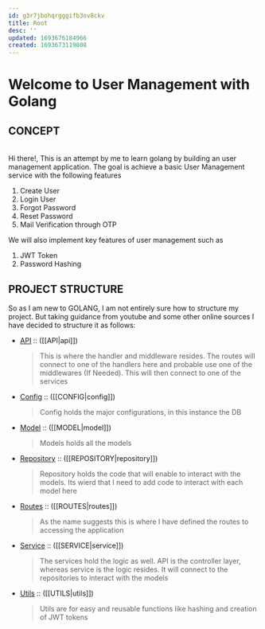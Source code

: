 ```yaml
---
id: g3r7jbohqrgggifb3ov8ckv
title: Root
desc: ''
updated: 1693676184966
created: 1693673119808
---
```

# Welcome to User Management with Golang


## CONCEPT
<br>
Hi there!, This is an attempt by me to learn golang by building an user management application. The goal is achieve a basic User Management service with the following features

1. Create User
2. Login User
3. Forgot Password
4. Reset Password
5. Mail Verification through OTP

We will also implement key features of user management such as 
1. JWT Token
2. Password Hashing


## PROJECT STRUCTURE
So as I am new to GOLANG, I am not entirely sure how to structure my project. But taking guidance from youtube and some other online sources I have decided to structure it as follows:

- [API](api.md) :: ([[API|api]])
  > This is where the handler and middleware resides. The routes will connect to one of the handlers here and probable use one of the middlewares (If Needed). This will then connect to one of the services
- [Config](config.md) :: ([[CONFIG|config]])
  > Config holds the major configurations, in this instance the DB
- [Model](model.md) :: ([[MODEL|model]])
  > Models holds all the models
- [Repository](repository.md) :: ([[REPOSITORY|repository]])
  > Repository holds the code that will enable to interact with the models. Its wierd that I need to add code to interact with each model here
- [Routes](routes.md) :: ([[ROUTES|routes]])
  > As the name suggests this is where I have defined the routes to accessing the application
- [Service](service.md) :: ([[SERVICE|service]])
  > The services hold the logic as well. API is the controller layer, whereas service is the logic resides. It will connect to the repositories to interact with the models
- [Utils](utils.md) :: ([[UTILS|utils]])
  > Utils are for easy and reusable functions like hashing and creation of JWT tokens